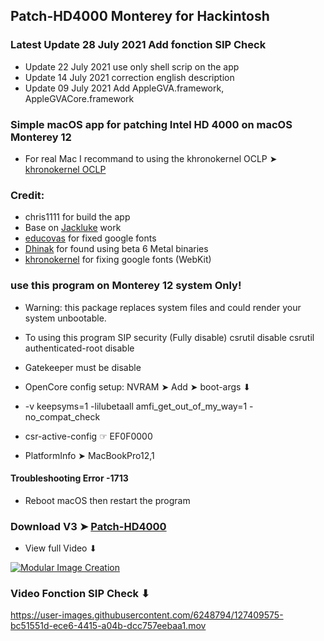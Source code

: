 ## Patch-HD4000 Monterey for Hackintosh

### Latest Update 28 July 2021 Add fonction SIP Check
- Update 22 July 2021 use only shell scrip on the app
- Update 14 July 2021 correction english description
- Update 09 July 2021 Add AppleGVA.framework, AppleGVACore.framework

### Simple macOS app for patching Intel HD 4000 on macOS Monterey 12

- For real Mac I recommand to using the khronokernel OCLP ➤ [khronokernel OCLP](https://github.com/dortania/OpenCore-Legacy-Patcher/)


### Credit: 
- chris1111 for build the app
- Base on [Jackluke](https://github.com/jacklukem) work
- [educovas](https://github.com/educovas) for fixed google fonts
- [Dhinak](https://github.com/DhinakG) for found using beta 6 Metal binaries
- [khronokernel](https://github.com/khronokernel) for fixing google fonts (WebKit)

### use this program on Monterey 12 system Only!
- Warning: this package replaces system files and could render your system unbootable.
- To using this program SIP security (Fully disable) csrutil disable csrutil authenticated-root disable 
- Gatekeeper must be disable

- OpenCore config setup: NVRAM ➤ Add ➤ boot-args ⬇︎
- -v keepsyms=1 -lilubetaall amfi_get_out_of_my_way=1 -no_compat_check
- csr-active-config ☞ EF0F0000 

- PlatformInfo ➤ MacBookPro12,1

#### Troubleshooting Error -1713
- Reboot macOS then restart the program

### Download V3 ➤ [Patch-HD4000](https://github.com/chris1111/Patch-HD4000-Monterey/releases/tag/V3 )

- View full Video ⬇︎

[![Modular Image Creation](https://user-images.githubusercontent.com/6248794/118173318-6a820080-b3fb-11eb-9ba5-203165fb6f26.png)](https://youtu.be/aMoenFAdKxc)

### Video Fonction SIP Check ⬇︎

https://user-images.githubusercontent.com/6248794/127409575-bc51551d-ece6-4415-a04b-dcc757eebaa1.mov



 

